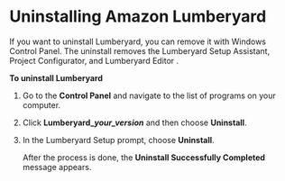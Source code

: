 # Uninstalling Amazon Lumberyard<a name="uninstalling-amazon-lumberyard"></a>

If you want to uninstall Lumberyard, you can remove it with Windows Control Panel\. The uninstall removes the Lumberyard Setup Assistant, Project Configurator, and Lumberyard Editor \.

**To uninstall Lumberyard**

1. Go to the **Control Panel** and navigate to the list of programs on your computer\.

1. Click **Lumberyard\_*your\_version*** and then choose **Uninstall**\.

1. In the Lumberyard Setup prompt, choose **Uninstall**\. 

   After the process is done, the **Uninstall Successfully Completed** message appears\.